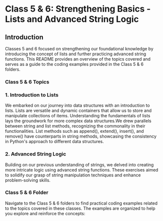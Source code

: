 # Class 5 & 6: Strengthening Basics - Lists and Advanced String Logic
## Introduction
Classes 5 and 6 focused on strengthening our foundational knowledge by introducing the concept of lists and further practicing advanced string functions. This README provides an overview of the topics covered and serves as a guide to the coding examples provided in the Class 5 & 6 folders.

### Class 5 & 6 Topics
### 1. Introduction to Lists
We embarked on our journey into data structures with an introduction to lists. Lists are versatile and dynamic containers that allow us to store and manipulate collections of items. Understanding the fundamentals of lists lays the groundwork for more complex data structures.We drew parallels between string and list methods, recognizing the commonality in their functionalities. List methods such as append(), extend(), insert(), and remove() have counterparts in string methods, showcasing the consistency in Python's approach to different data structures.

### 2. Advanced String Logic
Building on our previous understanding of strings, we delved into creating more intricate logic using advanced string functions. These exercises aimed to solidify our grasp of string manipulation techniques and enhance problem-solving skills.

### Class 5 & 6 Folder
Navigate to the Class 5 & 6 folders to find practical coding examples related to the topics covered in these classes. The examples are organized to help you explore and reinforce the concepts:
